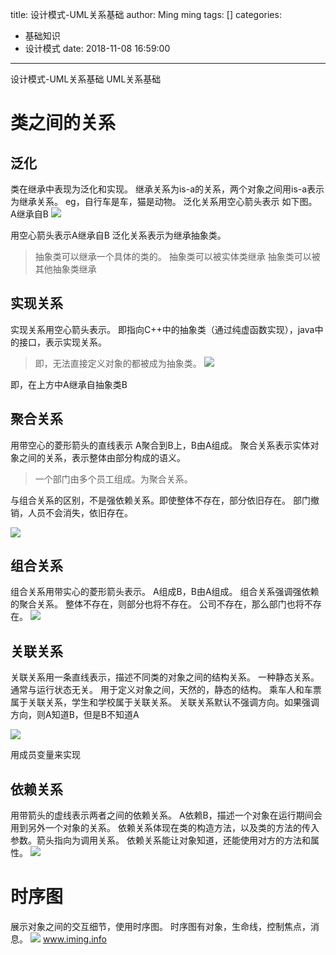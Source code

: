 title: 设计模式-UML关系基础
author: Ming ming
tags: []
categories:
  - 基础知识
  - 设计模式
date: 2018-11-08 16:59:00
---
设计模式-UML关系基础
UML关系基础
# 类之间的关系
## 泛化
类在继承中表现为泛化和实现。
继承关系为is-a的关系，两个对象之间用is-a表示为继承关系。
eg，自行车是车，猫是动物。
泛化关系用空心箭头表示
如下图。
A继承自B
![](https://melovemingming-1253878077.cos.ap-chengdu.myqcloud.com/blog-image/2018/11/09/1.png)

用空心箭头表示A继承自B
泛化关系表示为继承抽象类。
> 抽象类可以继承一个具体的类的。
> 抽象类可以被实体类继承
> 抽象类可以被其他抽象类继承

## 实现关系
实现关系用空心箭头表示。
即指向C++中的抽象类（通过纯虚函数实现），java中的接口，表示实现关系。
> 即，无法直接定义对象的都被成为抽象类。
![](https://melovemingming-1253878077.cos.ap-chengdu.myqcloud.com/blog-image/2018/11/09/2.png)

即，在上方中A继承自抽象类B
## 聚合关系
用带空心的菱形箭头的直线表示
A聚合到B上，B由A组成。
聚合关系表示实体对象之间的关系，表示整体由部分构成的语义。
> 一个部门由多个员工组成。为聚合关系。

与组合关系的区别，不是强依赖关系。即使整体不存在，部分依旧存在。
部门撤销，人员不会消失，依旧存在。

![](https://melovemingming-1253878077.cos.ap-chengdu.myqcloud.com/blog-image/2018/11/09/3.png)

## 组合关系
组合关系用带实心的菱形箭头表示。
A组成B，B由A组成。
组合关系强调强依赖的聚合关系。
整体不存在，则部分也将不存在。
公司不存在，那么部门也将不存在。
![](https://melovemingming-1253878077.cos.ap-chengdu.myqcloud.com/blog-image/2018/11/09/4.png)


## 关联关系
关联关系用一条直线表示，描述不同类的对象之间的结构关系。
一种静态关系。
通常与运行状态无关。
用于定义对象之间，天然的，静态的结构。
乘车人和车票属于关联关系，学生和学校属于关联关系。
关联关系默认不强调方向。如果强调方向，则A知道B，但是B不知道A

![](https://melovemingming-1253878077.cos.ap-chengdu.myqcloud.com/blog-image/2018/11/09/5.png)

用成员变量来实现

## 依赖关系
用带箭头的虚线表示两者之间的依赖关系。
A依赖B，描述一个对象在运行期间会用到另外一个对象的关系。
依赖关系体现在类的构造方法，以及类的方法的传入参数。箭头指向为调用关系。
依赖关系能让对象知道，还能使用对方的方法和属性。
![](https://melovemingming-1253878077.cos.ap-chengdu.myqcloud.com/blog-image/2018/11/09/6.png)



# 时序图
展示对象之间的交互细节，使用时序图。
时序图有对象，生命线，控制焦点，消息。
![](https://melovemingming-1253878077.cos.ap-chengdu.myqcloud.com/wx.png)
www.iming.info